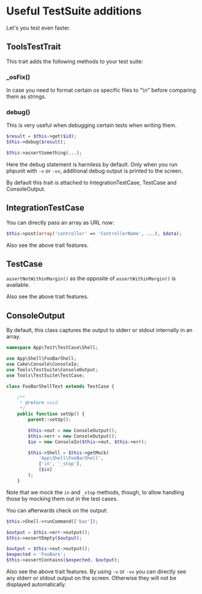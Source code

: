 # Useful TestSuite additions

Let's you test even faster.

## ToolsTestTrait

This trait adds the following methods to your test suite:

### _osFix()

In case you need to format certain os specific files to "\n" before comparing
them as strings.

### debug()

This is very useful when debugging certain tests when writing them.

```php
$result = $this->get($id);
$this->debug($result);

$this->assertSomething(...);
```
Here the debug statement is harmless by default. Only when you run phpunit with `-v` or `-vv`,
additional debug output is printed to the screen.

By default this trait is attached to IntegrationTestCase, TestCase and ConsoleOutput.

## IntegrationTestCase

You can directly pass an array as URL now:
```php
$this->post(array('controller' => 'ControllerName', ...), $data);
```

Also see the above trait features.

## TestCase
`assertNotWithinMargin()` as the opposite of `assertWithinMargin()` is available.

Also see the above trait features.

## ConsoleOutput
By default, this class captures the output to stderr or stdout internally in an array.

```php
namespace App\Test\TestCase\Shell;

use App\Shell\FooBarShell;
use Cake\Console\ConsoleIo;
use Tools\TestSuite\ConsoleOutput;
use Tools\TestSuite\TestCase;

class FooBarShellTest extends TestCase {

	/**
	 * @return void
	 */
	public function setUp() {
		parent::setUp();

		$this->out = new ConsoleOutput();
		$this->err = new ConsoleOutput();
		$io = new ConsoleIo($this->out, $this->err);

		$this->Shell = $this->getMock(
			'App\Shell\FooBarShell',
			['in', '_stop'],
			[$io]
		);
	}
```
Note that we mock the `in` and `_stop` methods, though, to allow handling those by mocking them out in the test cases.

You can afterwards check on the output:
```php
$this->Shell->runCommand(['baz']);

$output = $this->err->output();
$this->assertEmpty($output);

$output = $this->out->output();
$expected = 'FooBars';
$this->assertContains($expected, $output);
```

Also see the above trait features. By using `-v` or `-vv` you can directly see any stderr or stdout output on the screen.
Otherwise they will not be displayed automatically.
